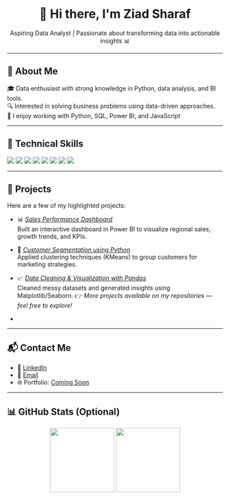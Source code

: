 <h1 align="center">👋 Hi there, I'm Ziad Sharaf</h1>
<p align="center">
  Aspiring Data Analyst | Passionate about transforming data into actionable insights 📊
</p>

---

## 📌 About Me

🎓 Data enthusiast with strong knowledge in Python, data analysis, and BI tools.  
🔍 Interested in solving business problems using data-driven approaches.  
🧠 I enjoy working with Python, SQL, Power BI, and JavaScript


---

## 🧰 Technical Skills

<p align="left">
  <img src="https://img.shields.io/badge/Excel-217346?style=for-the-badge&logo=microsoft-excel&logoColor=white"/>
  <img src="https://img.shields.io/badge/Power%20Query-4479A1?style=for-the-badge&logo=microsoft&logoColor=white"/>
  <img src="https://img.shields.io/badge/Power%20Pivot-0078D4?style=for-the-badge&logo=microsoft&logoColor=white"/>
  <img src="https://img.shields.io/badge/SQL-CC2927?style=for-the-badge&logo=sqlite&logoColor=white"/>
  <img src="https://img.shields.io/badge/SQL%20Server-B71C1C?style=for-the-badge&logo=microsoftsqlserver&logoColor=white"/>
  <img src="https://img.shields.io/badge/Database%20Design-5E97D0?style=for-the-badge&logo=databricks&logoColor=white"/>
  <img src="https://img.shields.io/badge/Python-3776AB?style=for-the-badge&logo=python&logoColor=white"/>
  <img src="https://img.shields.io/badge/Statistical%20Analysis-4682B4?style=for-the-badge&logo=r&logoColor=white"/>
</p>

---

## 💼 Projects

Here are a few of my highlighted projects:

- 📊 *[Sales Performance Dashboard](https://github.com/ZiadSharaf/sales-dashboard-powerbi)*  
  Built an interactive dashboard in Power BI to visualize regional sales, growth trends, and KPIs.

- 🐍 *[Customer Segmentation using Python](https://github.com/ZiadSharaf/customer-segmentation)*  
  Applied clustering techniques (KMeans) to group customers for marketing strategies.

- 📈 *[Data Cleaning & Visualization with Pandas](https://github.com/ZiadSharaf/data-cleaning-project)*  
  Cleaned messy datasets and generated insights using Matplotlib/Seaborn.
👉 *More projects available on my repositories — feel free to explore!*
*

---

## 📬 Contact Me

- 🔗 [LinkedIn](https://linkedin.com/in/ziad-sharaf)  
- 📧 [Email](mailto:your.email@example.com)  
- 🌐 Portfolio: [Coming Soon](#)

---

## 📊 GitHub Stats (Optional)

<p align="center">
  <img src="https://github-readme-stats.vercel.app/api?username=ZiadSharaf&show_icons=true&theme=dark" height="150"/>
  <img src="https://github-readme-stats.vercel.app/api/top-langs/?username=ZiadSharaf&layout=compact&theme=dark" height="150"/>
</p>
